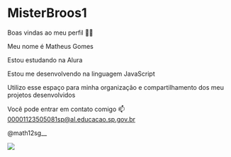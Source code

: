 # MisterBroos1
Boas vindas ao meu perfil 💙💙

Meu nome é Matheus Gomes

Estou estudando na Alura

Estou me desenvolvendo na linguagem JavaScript

Utilizo esse espaço para minha organização e compartilhamento dos meu projetos desenvolvidos

Você pode entrar em contato comigo 📫
00001123505081sp@al.educacao.sp.gov.br

@math12sg__

![](https://giffiles.alphacoders.com/395/3951.gif)

